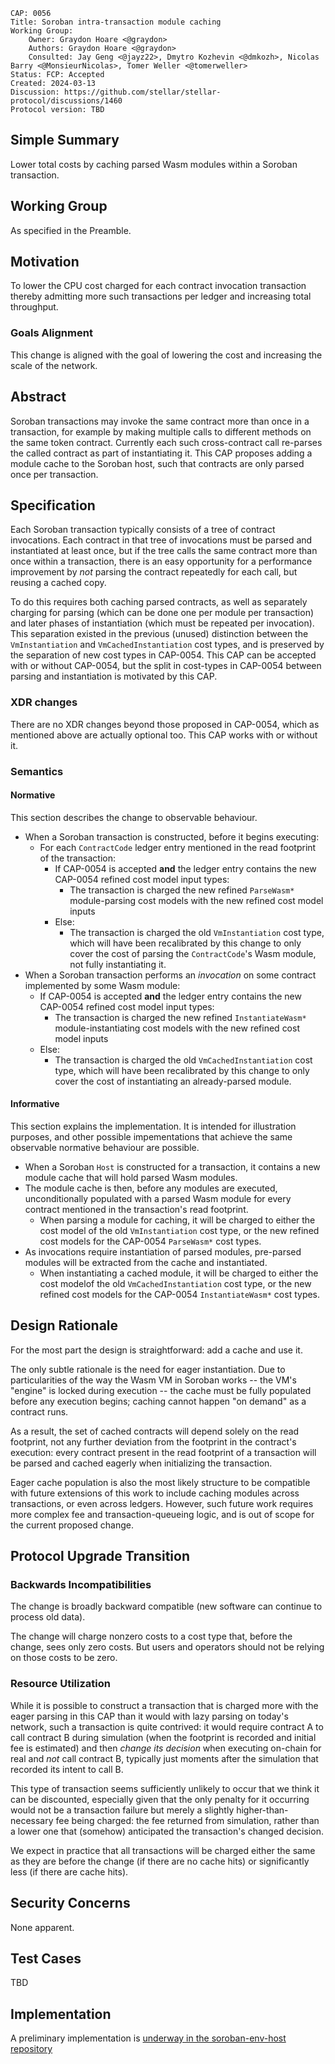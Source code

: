 ```
CAP: 0056
Title: Soroban intra-transaction module caching
Working Group:
    Owner: Graydon Hoare <@graydon>
    Authors: Graydon Hoare <@graydon>
    Consulted: Jay Geng <@jayz22>, Dmytro Kozhevin <@dmkozh>, Nicolas Barry <@MonsieurNicolas>, Tomer Weller <@tomerweller>
Status: FCP: Accepted
Created: 2024-03-13
Discussion: https://github.com/stellar/stellar-protocol/discussions/1460
Protocol version: TBD
```

## Simple Summary

Lower total costs by caching parsed Wasm modules within a Soroban transaction.

## Working Group

As specified in the Preamble.

## Motivation

To lower the CPU cost charged for each contract invocation transaction thereby admitting more such transactions per ledger and increasing total throughput.

### Goals Alignment

This change is aligned with the goal of lowering the cost and increasing the scale of the network.

## Abstract

Soroban transactions may invoke the same contract more than once in a transaction, for example by making multiple calls to different methods on the same token contract. Currently each such cross-contract call re-parses the called contract as part of instantiating it. This CAP proposes adding a module cache to the Soroban host, such that contracts are only parsed once per transaction.

## Specification

Each Soroban transaction typically consists of a tree of contract invocations. Each contract in that tree of invocations must be parsed and instantiated at least once, but if the tree calls the same contract more than once within a transaction, there is an easy opportunity for a performance improvement by _not_ parsing the contract repeatedly for each call, but reusing a cached copy.

To do this requires both caching parsed contracts, as well as separately charging for parsing (which can be done one per module per transaction) and later phases of instantiation (which must be repeated per invocation). This separation existed in the previous (unused) distinction between the `VmInstantiation` and `VmCachedInstantiation` cost types, and is preserved by the separation of new cost types in CAP-0054. This CAP can be accepted with or without CAP-0054, but the split in cost-types in CAP-0054 between parsing and instantiation is motivated by this CAP.

### XDR changes

There are no XDR changes beyond those proposed in CAP-0054, which as mentioned above are actually optional too. This CAP works with or without it.

### Semantics

#### Normative

This section describes the change to observable behaviour.

- When a Soroban transaction is constructed, before it begins executing:
    - For each `ContractCode` ledger entry mentioned in the read footprint of the transaction:
        - If CAP-0054 is accepted **and** the ledger entry contains the new CAP-0054 refined cost model input types:
            - The transaction is charged the new refined `ParseWasm*` module-parsing cost models with the new refined cost model inputs
        - Else:
            - The transaction is charged the old `VmInstantiation` cost type, which will have been recalibrated by this change to only cover the cost of parsing the `ContractCode`'s Wasm module, not fully instantiating it.
- When a Soroban transaction performs an _invocation_ on some contract implemented by some Wasm module:
    - If CAP-0054 is accepted **and** the ledger entry contains the new CAP-0054 refined cost model input types:
        - The transaction is charged the new refined `InstantiateWasm*` module-instantiating cost models with the new refined cost model inputs
    - Else:
        - The transaction is charged the old `VmCachedInstantiation` cost type, which will have been recalibrated by this change to only cover the cost of instantiating an already-parsed module.

#### Informative

This section explains the implementation. It is intended for illustration purposes, and other possible impementations that achieve the same observable normative behaviour are possible.

- When a Soroban `Host` is constructed for a transaction, it contains a new module cache that will hold parsed Wasm modules.
- The module cache is then, before any modules are executed, unconditionally populated with a parsed Wasm module for every contract mentioned in the transaction's read footprint.
    - When parsing a module for caching, it will be charged to either the cost model of the old `VmInstantiation` cost type, or the new refined cost models for the CAP-0054 `ParseWasm*` cost types.
- As invocations require instantiation of parsed modules, pre-parsed modules will be extracted from the cache and instantiated.
    - When instantiating a cached module, it will be charged to either the cost modelof the old `VmCachedInstantiation` cost type, or the new refined cost models for the CAP-0054 `InstantiateWasm*` cost types.

## Design Rationale

For the most part the design is straightforward: add a cache and use it.

The only subtle rationale is the need for eager instantiation. Due to particularities of the way the Wasm VM in Soroban works -- the VM's "engine" is locked during execution -- the cache must be fully populated before any execution begins; caching cannot happen "on demand" as a contract runs.

As a result, the set of cached contracts will depend solely on the read footprint, not any further deviation from the footprint in the contract's execution: every contract present in the read footprint of a transaction will be parsed and cached eagerly when initializing the transaction.

Eager cache population is also the most likely structure to be compatible with future extensions of this work to include caching modules across transactions, or even across ledgers. However, such future work requires more complex fee and transaction-queueing logic, and is out of scope for the current proposed change.

## Protocol Upgrade Transition

### Backwards Incompatibilities

The change is broadly backward compatible (new software can continue to process old data).

The change will charge nonzero costs to a cost type that, before the change, sees only zero costs. But users and operators should not be relying on those costs to be zero.

### Resource Utilization

While it is possible to construct a transaction that is charged more with the eager parsing in this CAP than it would with lazy parsing on today's network, such a transaction is quite contrived: it would require contract A to call contract B during simulation (when the footprint is recorded and initial fee is estimated) and then _change its decision_ when executing on-chain for real and _not_ call contract B, typically just moments after the simulation that recorded its intent to call B.

This type of transaction seems sufficiently unlikely to occur that we think it can be discounted, especially given that the only penalty for it occurring would not be a transaction failure but merely a slightly higher-than-necessary fee being charged: the fee returned from simulation, rather than a lower one that (somehow) anticipated the transaction's changed decision.

We expect in practice that all transactions will be charged either the same as they are before the change (if there are no cache hits) or significantly less (if there are cache hits).

## Security Concerns

None apparent.

## Test Cases

TBD

## Implementation

A preliminary implementation is [underway in the soroban-env-host repository](https://github.com/stellar/rs-soroban-env/pull/1359)
